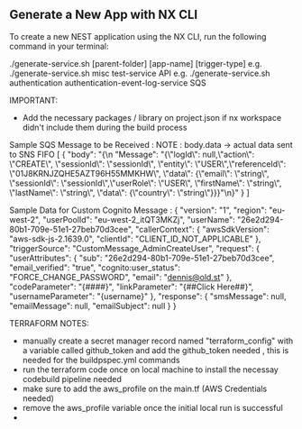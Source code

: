 ## Generate a New App with NX CLI

To create a new NEST application using the NX CLI, run the following command in your terminal:


./generate-service.sh [parent-folder] [app-name] [trigger-type] 
e.g. ./generate-service.sh misc test-service API 
e.g. ./generate-service.sh authentication authentication-event-log-service SQS 




IMPORTANT: 
- Add the necessary packages / library on project.json if nx workspace didn't include them during the build process



Sample SQS Message to be Received : 
NOTE : body.data -> actual data sent to SNS FIFO 
[
  {
    "body": "{\n  \"Message\": \"{\\\"logId\\\": null,\\\"action\\\": \\\"CREATE\\\", \\\"sessionId\\\": \\\"sessionId\\\", \\\"entity\\\": \\\"USER\\\",\\\"referenceId\\\": \\\"01J8KRNJZQHE5AZT96H55MMKHW\\\", \\\"data\\\": {\\\"email\\\": \\\"string\\\", \\\"sessionId\\\": \\\"sessionId\\\",\\\"userRole\\\": \\\"USER\\\", \\\"firstName\\\": \\\"string\\\", \\\"lastName\\\": \\\"string\\\", \\\"data\\\": {\\\"country\\\": \\\"string\\\"}}}\"\n}"
  }
]


Sample Data for Custom Cognito Message : 
{
    "version": "1",
    "region": "eu-west-2",
    "userPoolId": "eu-west-2_itQT3MKZj",
    "userName": "26e2d294-80b1-709e-51e1-27beb70d3cee",
    "callerContext": {
        "awsSdkVersion": "aws-sdk-js-2.1639.0",
        "clientId": "CLIENT_ID_NOT_APPLICABLE"
    },
    "triggerSource": "CustomMessage_AdminCreateUser",
    "request": {
        "userAttributes": {
            "sub": "26e2d294-80b1-709e-51e1-27beb70d3cee",
            "email_verified": "true",
            "cognito:user_status": "FORCE_CHANGE_PASSWORD",
            "email": "dennis@old.st"
        },
        "codeParameter": "{####}",
        "linkParameter": "{##Click Here##}",
        "usernameParameter": "{username}"
    },
    "response": {
        "smsMessage": null,
        "emailMessage": null,
        "emailSubject": null
    }
}

TERRAFORM NOTES:
- manually create a secret manager record named "terraform_config" with a variable called github_token and add the github_token needed , this is needed for the buildpspec.yml commands
- run the terraform code once on local machine to install the necessay codebuild pipeline needed
- make sure to add the aws_profile on the main.tf (AWS Credentials needed)
- remove the aws_profile variable once the initial local run is successful 
- 